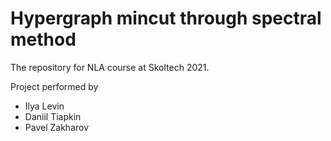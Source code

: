 # Hypergraph mincut through spectral method
The repository for NLA course at Skoltech 2021.

Project performed by 
* Ilya Levin
* Daniil Tiapkin
* Pavel Zakharov